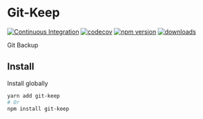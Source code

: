 # Git-Keep

[![Continuous Integration](https://github.com/SudoDotDog/Git-Keep/actions/workflows/ci.yml/badge.svg)](https://github.com/SudoDotDog/Git-Keep/actions/workflows/ci.yml)
[![codecov](https://codecov.io/gh/SudoDotDog/Git-Keep/branch/main/graph/badge.svg)](https://codecov.io/gh/SudoDotDog/Git-Keep)
[![npm version](https://badge.fury.io/js/git-keep.svg)](https://badge.fury.io/js/git-keep)
[![downloads](https://img.shields.io/npm/dm/git-keep.svg)](https://www.npmjs.com/package/git-keep)

Git Backup

## Install

Install globally

```sh
yarn add git-keep
# Or
npm install git-keep
```
